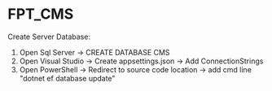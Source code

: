 # FPT_CMS

Create Server Database:
1. Open Sql Server -> CREATE DATABASE CMS
2. Open Visual Studio -> Create appsettings.json -> Add ConnectionStrings
3. Open PowerShell -> Redirect to source code location -> add cmd line "dotnet ef database update"
